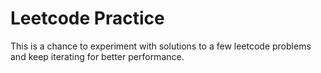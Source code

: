 # Leetcode Practice

This is a chance to experiment with solutions to a few leetcode problems and keep iterating
for better performance.

